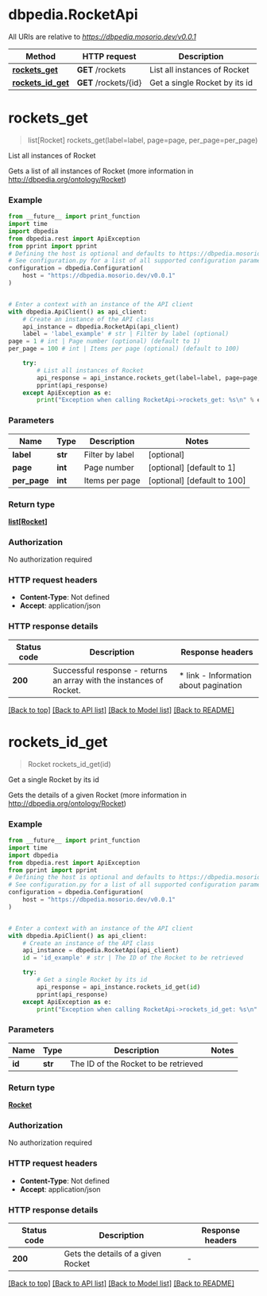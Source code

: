 # dbpedia.RocketApi

All URIs are relative to *https://dbpedia.mosorio.dev/v0.0.1*

Method | HTTP request | Description
------------- | ------------- | -------------
[**rockets_get**](RocketApi.md#rockets_get) | **GET** /rockets | List all instances of Rocket
[**rockets_id_get**](RocketApi.md#rockets_id_get) | **GET** /rockets/{id} | Get a single Rocket by its id


# **rockets_get**
> list[Rocket] rockets_get(label=label, page=page, per_page=per_page)

List all instances of Rocket

Gets a list of all instances of Rocket (more information in http://dbpedia.org/ontology/Rocket)

### Example

```python
from __future__ import print_function
import time
import dbpedia
from dbpedia.rest import ApiException
from pprint import pprint
# Defining the host is optional and defaults to https://dbpedia.mosorio.dev/v0.0.1
# See configuration.py for a list of all supported configuration parameters.
configuration = dbpedia.Configuration(
    host = "https://dbpedia.mosorio.dev/v0.0.1"
)


# Enter a context with an instance of the API client
with dbpedia.ApiClient() as api_client:
    # Create an instance of the API class
    api_instance = dbpedia.RocketApi(api_client)
    label = 'label_example' # str | Filter by label (optional)
page = 1 # int | Page number (optional) (default to 1)
per_page = 100 # int | Items per page (optional) (default to 100)

    try:
        # List all instances of Rocket
        api_response = api_instance.rockets_get(label=label, page=page, per_page=per_page)
        pprint(api_response)
    except ApiException as e:
        print("Exception when calling RocketApi->rockets_get: %s\n" % e)
```

### Parameters

Name | Type | Description  | Notes
------------- | ------------- | ------------- | -------------
 **label** | **str**| Filter by label | [optional] 
 **page** | **int**| Page number | [optional] [default to 1]
 **per_page** | **int**| Items per page | [optional] [default to 100]

### Return type

[**list[Rocket]**](Rocket.md)

### Authorization

No authorization required

### HTTP request headers

 - **Content-Type**: Not defined
 - **Accept**: application/json

### HTTP response details
| Status code | Description | Response headers |
|-------------|-------------|------------------|
**200** | Successful response - returns an array with the instances of Rocket. |  * link - Information about pagination <br>  |

[[Back to top]](#) [[Back to API list]](../README.md#documentation-for-api-endpoints) [[Back to Model list]](../README.md#documentation-for-models) [[Back to README]](../README.md)

# **rockets_id_get**
> Rocket rockets_id_get(id)

Get a single Rocket by its id

Gets the details of a given Rocket (more information in http://dbpedia.org/ontology/Rocket)

### Example

```python
from __future__ import print_function
import time
import dbpedia
from dbpedia.rest import ApiException
from pprint import pprint
# Defining the host is optional and defaults to https://dbpedia.mosorio.dev/v0.0.1
# See configuration.py for a list of all supported configuration parameters.
configuration = dbpedia.Configuration(
    host = "https://dbpedia.mosorio.dev/v0.0.1"
)


# Enter a context with an instance of the API client
with dbpedia.ApiClient() as api_client:
    # Create an instance of the API class
    api_instance = dbpedia.RocketApi(api_client)
    id = 'id_example' # str | The ID of the Rocket to be retrieved

    try:
        # Get a single Rocket by its id
        api_response = api_instance.rockets_id_get(id)
        pprint(api_response)
    except ApiException as e:
        print("Exception when calling RocketApi->rockets_id_get: %s\n" % e)
```

### Parameters

Name | Type | Description  | Notes
------------- | ------------- | ------------- | -------------
 **id** | **str**| The ID of the Rocket to be retrieved | 

### Return type

[**Rocket**](Rocket.md)

### Authorization

No authorization required

### HTTP request headers

 - **Content-Type**: Not defined
 - **Accept**: application/json

### HTTP response details
| Status code | Description | Response headers |
|-------------|-------------|------------------|
**200** | Gets the details of a given Rocket |  -  |

[[Back to top]](#) [[Back to API list]](../README.md#documentation-for-api-endpoints) [[Back to Model list]](../README.md#documentation-for-models) [[Back to README]](../README.md)


